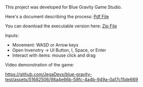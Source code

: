 This project was developed for Blue Gravity Game Studio.

Here's a document describing the process: [Pdf File](https://drive.google.com/file/d/1o9D2Qmc0v8vgetH4GCwdwZQgGAWqJ4KE/view?usp=sharing)

You can download the executable version here: [Zip File](https://drive.google.com/file/d/1FOpt4NR93oUDb_uwZ_VHjhtB0rGZMdPx/view?usp=sharing)

Inputs:

- Movement: WASD or Arrow keys
- Open Invenotry -> UI Button, I, Space, or Enter
- Interact with items: mouse click and drag


Video demonstration of the game:

https://github.com/JegaDevs/blue-gravity-test/assets/51682506/98a4e66b-58fc-4a4b-949a-0a17c15de669

